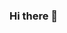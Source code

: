 ### Hi there 👋

<!--
**Sovrano28/Sovrano28** is a ✨ _special_ ✨ repository because its `README.md` (this file) appears on your GitHub profile.

Here are some ideas to get you started:

- 🔭 I’m currently working on ...
- 🌱 I’m currently learning ...
- 👯 I’m looking to collaborate on ...
- 🤔 I’m looking for help with ...
- 💬 Ask me about ...
- 📫 How to reach me: ...
- 😄 Pronouns: ...
- ⚡ Fun fact: ...
-->

<div id="header" align="center">
 <img src"https://media.giphy.com/media/HwBlFQZFcAoUcPHZdX/giphy.gif" width="100"/>
</div>
